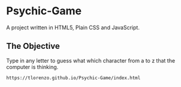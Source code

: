 # Psychic-Game

A project written in HTML5, Plain CSS and JavaScript.

## The Objective

Type in any letter to guess what which character from a to z that the computer is thinking.

```
https://tlorenzo.github.io/Psychic-Game/index.html
```
